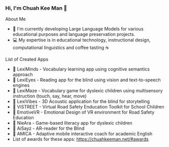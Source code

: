### Hi, I'm Chuah Kee Man 👋

About Me

- 🤖 I'm currently developing Large Language Models for various educational purposes and language preservation projects.
- 💻 My expertise is in educational technology, instructional design, computational linguistics and coffee tasting ☕

List of Created Apps
- 📱 LexiMinds - Vocabulary learning app using cognitive semantics approach
- 📱 LexiEyes - Reading app for the blind using vision and text-to-speech engines
- 📱 LexiMaze - Vocabulary game for dyslexic children using multisensory instruction (touch, say, hear, move)
- 📱 LexiVibes - 3D Acoustic application for the blind for storytelling
- 📱 ViSTREET - Virtual Road Safety Enducation Toolkit for School Children 
- 📱 EmotiveVR - Emotional Design of VR environment for Road Safety Education
- 📱 NieAra - Game-based literacy app for dyslexic children
- 📱 AiSayz - AR-reader for the Blind
- 📱 AMICA - Adaptive mobile interactive coach for academic English
- List of awards for these apps: https://chuahkeeman.net/#awards 

